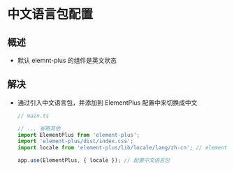 # 中文语言包配置

## 概述

*   默认 elemnt-plus 的组件是英文状态

## 解决

*   通过引入中文语言包，并添加到 ElementPlus 配置中来切换成中文

    ```typescript
    // main.ts

    // ... 省略其他
    import ElementPlus from 'element-plus';
    import 'element-plus/dist/index.css';
    import locale from 'element-plus/lib/locale/lang/zh-cn'; // element-plus 中文语言包

    app.use(ElementPlus, { locale }); // 配置中文语言包
    ```
